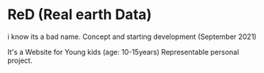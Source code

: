 # ReD (Real earth Data)

i know its a bad name.
Concept and starting development (September 2021) 

It's a Website for Young kids (age: 10-15years)
Representable personal project.
